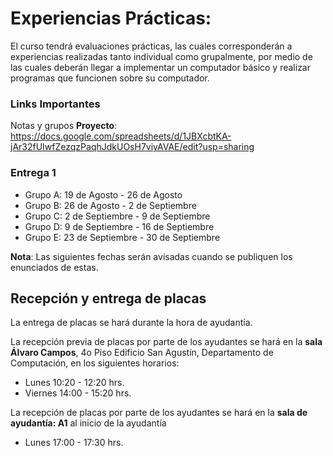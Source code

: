 # Experiencias Prácticas:

El curso tendrá evaluaciones prácticas, las cuales corresponderán a experiencias realizadas tanto individual como grupalmente, por medio de las cuales deberán llegar a implementar un computador básico y realizar programas que funcionen sobre su computador.

### Links Importantes

Notas y grupos **Proyecto**: https://docs.google.com/spreadsheets/d/1JBXcbtKA-jAr32fUIwfZezqzPaqhJdkUOsH7viyAVAE/edit?usp=sharing

### Entrega 1 

- Grupo A: 19 de Agosto - 26 de Agosto
- Grupo B: 26 de Agosto - 2 de Septiembre
- Grupo C: 2 de Septiembre - 9 de Septiembre
- Grupo D: 9 de Septiembre - 16 de Septiembre
- Grupo E: 23 de Septiembre - 30 de Septiembre

**Nota**: Las siguientes fechas serán avisadas cuando se publiquen los enunciados de estas.



## Recepción y entrega de placas

La entrega de placas se hará durante la hora de ayudantía. 

La recepción previa de placas por parte de los ayudantes se hará en la **sala Álvaro Campos**, 4o Piso Edificio San Agustín, Departamento de Computación, en los siguientes horarios:

- Lunes    10:20 - 12:20 hrs.
- Viernes 14:00 - 15:20 hrs.

La recepción de placas por parte de los ayudantes se hará en la **sala de ayudantía: A1** al inicio de la ayudantía

- Lunes    17:00 - 17:30 hrs.  